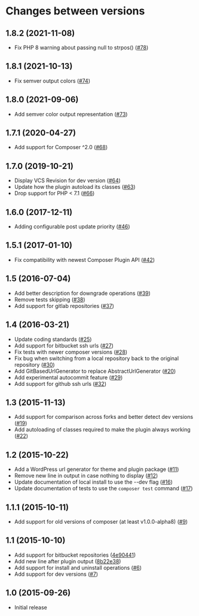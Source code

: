 # Changes between versions

## 1.8.2 (2021-11-08)

* Fix PHP 8 warning about passing null to strpos() ([#78](https://github.com/pyrech/composer-changelogs/pull/78))

## 1.8.1 (2021-10-13)

* Fix semver output colors ([#74](https://github.com/pyrech/composer-changelogs/pull/74))

## 1.8.0 (2021-09-06)

* Add semver color output representation ([#73](https://github.com/pyrech/composer-changelogs/pull/73))

## 1.7.1 (2020-04-27)

* Add support for Composer ^2.0 ([#68](https://github.com/pyrech/composer-changelogs/pull/68))

## 1.7.0 (2019-10-21)

* Display VCS Revision for dev version ([#64](https://github.com/pyrech/composer-changelogs/pull/64))
* Update how the plugin autoload its classes ([#63](https://github.com/pyrech/composer-changelogs/pull/63))
* Drop support for PHP < 7.1 ([#66](https://github.com/pyrech/composer-changelogs/pull/66))

## 1.6.0 (2017-12-11)

* Adding configurable post update priority ([#46](https://github.com/pyrech/composer-changelogs/pull/46))

## 1.5.1 (2017-01-10)

* Fix compatibility with newest Composer Plugin API ([#42](https://github.com/pyrech/composer-changelogs/pull/42))

## 1.5 (2016-07-04)

* Add better description for downgrade operations ([#39](https://github.com/pyrech/composer-changelogs/pull/39))
* Remove tests skipping ([#38](https://github.com/pyrech/composer-changelogs/pull/38))
* Add support for gitlab repositories ([#37](https://github.com/pyrech/composer-changelogs/pull/37))

## 1.4 (2016-03-21)

* Update coding standards ([#25](https://github.com/pyrech/composer-changelogs/pull/25))
* Add support for bitbucket ssh urls ([#27](https://github.com/pyrech/composer-changelogs/pull/27))
* Fix tests with newer composer versions ([#28](https://github.com/pyrech/composer-changelogs/pull/28))
* Fix bug when switching from a local repository back to the original repository ([#30](https://github.com/pyrech/composer-changelogs/pull/30))
* Add GitBasedUrlGenerator to replace AbstractUrlGenerator ([#20](https://github.com/pyrech/composer-changelogs/pull/20))
* Add experimental autocommit feature ([#29](https://github.com/pyrech/composer-changelogs/pull/29))
* Add support for github ssh urls ([#32](https://github.com/pyrech/composer-changelogs/pull/32))

## 1.3 (2015-11-13)

* Add support for comparison across forks and better detect dev versions ([#19](https://github.com/pyrech/composer-changelogs/pull/19))
* Add autoloading of classes required to make the plugin always working ([#22](https://github.com/pyrech/composer-changelogs/pull/22))

## 1.2 (2015-10-22)

* Add a WordPress url generator for theme and plugin package ([#11](https://github.com/pyrech/composer-changelogs/pull/11))
* Remove new line in output in case nothing to display ([#12](https://github.com/pyrech/composer-changelogs/pull/12))
* Update documentation of local install to use the --dev flag ([#16](https://github.com/pyrech/composer-changelogs/pull/16))
* Update documentation of tests to use the `composer test` command ([#17](https://github.com/pyrech/composer-changelogs/pull/17))

## 1.1.1 (2015-10-11)

* Add support for old versions of composer (at least v1.0.0-alpha8) ([#9](https://github.com/pyrech/composer-changelogs/pull/9))

## 1.1 (2015-10-10)

* Add support for bitbucket repositories ([4e90441](https://github.com/pyrech/composer-changelogs/commit/4e9044113dc24654378f6f7676aefaebebcc1163))
* Add new line after plugin output ([8b22e38](https://github.com/pyrech/composer-changelogs/commit/8b22e38eeffc0ed4ced6e7270fcb4087fea97301))
* Add support for install and uninstall operations ([#6](https://github.com/pyrech/composer-changelogs/pull/6))
* Add support for dev versions ([#7](https://github.com/pyrech/composer-changelogs/pull/7))

## 1.0 (2015-09-26)

* Initial release

